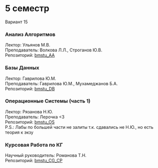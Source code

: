 # 5 семестр
Вариант 15

### Анализ Алгоритмов
Лектор: Ульянов М.В.  
Преподаватель: Волкова Л.Л., Строганов Ю.В.  
Репозиторий: [bmstu_AA](https://github.com/Winterpuma/bmstu_AA/tree/master)

### Базы Данных
Лектор: Гаврилова Ю.М.  
Преподаватель: Гаврилова Ю.М., Мухамеджанов Б.А.  
Репозиторий: [bmstu_DB](https://github.com/Winterpuma/bmstu_DB/tree/master)

### Операционные Системы (часть 1)
Лектор: Рязанова Н.Ю.  
Преподаватель: Лерочка <3  
Репозиторий: [bmstu_OS](https://github.com/Winterpuma/bmstu_OS/tree/master/5_semester)  
P.S.: Лабы по большей части не залиты т.к. сдавались не Н.Ю., но есть теория к экзу

### Курсовая Работа по КГ
Научный руководитель: Романова Т.Н.  
Репозиторий: [bmstu_CG_CP](https://github.com/Winterpuma/bmstu_CG_CP/tree/master)
